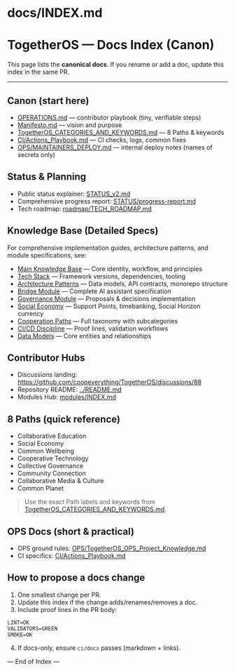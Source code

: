 # docs/INDEX.md

# TogetherOS — Docs Index (Canon)

This page lists the **canonical docs**. If you rename or add a doc, update this index in the same PR.

---

## Canon (start here)

- [OPERATIONS.md](./OPERATIONS.md) — contributor playbook (tiny, verifiable steps)
- [Manifesto.md](./Manifesto.md) — vision and purpose
- [TogetherOS_CATEGORIES_AND_KEYWORDS.md](./TogetherOS_CATEGORIES_AND_KEYWORDS.md) — 8 Paths & keywords
- [CI/Actions_Playbook.md](./CI/Actions_Playbook.md) — CI checks, logs, common fixes
- [OPS/MAINTAINERS_DEPLOY.md](./OPS/MAINTAINERS_DEPLOY.md) — internal deploy notes (names of secrets only)

## Status & Planning

- Public status explainer: [STATUS_v2.md](./STATUS_v2.md)
- Comprehensive progress report: [STATUS/progress-report.md](../STATUS/progress-report.md)
- Tech roadmap: [roadmap/TECH_ROADMAP.md](./roadmap/TECH_ROADMAP.md)

## Knowledge Base (Detailed Specs)

For comprehensive implementation guides, architecture patterns, and module specifications, see:

- [Main Knowledge Base](../.claude/knowledge/togetheros-kb.md) — Core identity, workflow, and principles
- [Tech Stack](.tech-stack.md) — Framework versions, dependencies, tooling
- [Architecture Patterns](.architecture.md) — Data models, API contracts, monorepo structure
- [Bridge Module](../modules/bridge.md) — Complete AI assistant specification
- [Governance Module](../modules/governance.md) — Proposals & decisions implementation
- [Social Economy](../modules/social-economy.md) — Support Points, timebanking, Social Horizon currency
- [Cooperation Paths](.cooperation-paths.md) — Full taxonomy with subcategories
- [CI/CD Discipline](../.claude/knowledge/ci-cd-discipline.md) — Proof lines, validation workflows
- [Data Models](.data-models.md) — Core entities and relationships

## Contributor Hubs

- Discussions landing: https://github.com/coopeverything/TogetherOS/discussions/88
- Repository README: [../README.md](../README.md)
- Modules Hub: [modules/INDEX.md](./modules/INDEX.md)

## 8 Paths (quick reference)

- Collaborative Education  
- Social Economy  
- Common Wellbeing  
- Cooperative Technology  
- Collective Governance  
- Community Connection  
- Collaborative Media & Culture  
- Common Planet

> Use the exact Path labels and keywords from
> [TogetherOS_CATEGORIES_AND_KEYWORDS.md](./TogetherOS_CATEGORIES_AND_KEYWORDS.md).

## OPS Docs (short & practical)

- OPS ground rules: [OPS/TogetherOS_OPS_Project_Knowledge.md](./OPS/TogetherOS_OPS_Project_Knowledge.md)
- CI specifics: [CI/Actions_Playbook.md](./CI/Actions_Playbook.md)

## How to propose a docs change

1. One smallest change per PR.
2. Update this index if the change adds/renames/removes a doc.
3. Include proof lines in the PR body:

```
LINT=OK
VALIDATORS=GREEN
SMOKE=OK
```

4. If docs-only, ensure `ci/docs` passes (markdown + links).

— End of Index —
